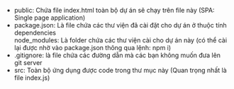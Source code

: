 <ul>
    <li>
        public: Chứa file index.html toàn bộ dự án sẽ chạy trên file này (SPA: Single page application)
    </li>
    <li>
        package.json: Là file chứa các thư viện đã cài đặt cho dự án ở thuộc tính dependencies <br />
        node_modules: Là folder chứa các thư viện cài cho dự án này (có thể cài lại được nhờ vào package.json thông qua lệnh: npm i)
    </li>
    <li>
        .gitignore: là file chứa các đường dẫn mà các bạn không muốn đưa lên git server
    </li>
    <li>
        src: Toàn bộ ứng dụng được code trong thư mục này (Quan trọng nhất là file index.js)
    </li>
</ul>